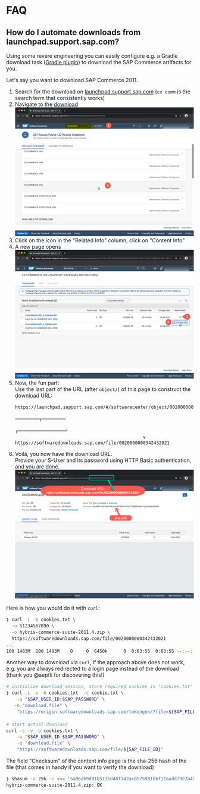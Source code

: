 # FAQ

## <a id="downloadPlatform"></a>How do I automate downloads from launchpad.support.sap.com?

Using some revere engineering you can easily configure e.g. a Gradle download task ([Gradle plugin][dlplug])
to download the SAP Commerce artifacts for you.

Let's say you want to download SAP Commerce 2011.

1. Search for the download on [launchpad.support.sap.com][launch] (`cx comm` is the search term that consistently works)
1. Navigate to the [download][down]
   ![Launchpad Search](images/launchpad-search.png)
1. Click on the icon in the "Related Info" column, click on "Content Info"
1. A new page opens
   ![Navigate to Content Info](images/launchpad-info.png)
1. Now, the fun part:\
   Use the last part of the URL (after `object/`) of this page to construct the download URL:
   ```
   https://launchpad.support.sap.com/#/softwarecenter/object/0020000000342432021
                                                             ─────────┬─────────
                                                   ┌──────────────────┘
                                                   v
   https://softwaredownloads.sap.com/file/0020000000342432021
   ```
1. Voilà, you now have the download URL.\
   Provide your S-User and its password using HTTP Basic authentication, and you are done.
   ![Object Info](images/launchpad-object.png)

Here is how you would do it with `curl`:

```sh
❯ curl -L -b cookies.txt \
  -u S1234567890 \
  -o hybris-commerce-suite-2011.4.zip \
  https://softwaredownloads.sap.com/file/0020000000342432021
...
100 1483M  100 1483M    0     0  6450k      0  0:03:55  0:03:55 --:--:-- 7130k
```

Another way to download via `curl`, if the approach above does not work, e.g. you are always redirected
to a login page instead of the download (thank you @aepfli for discovering this!)

```sh
# initialize download session, store required cookies in 'cookies.txt'
❯ curl -L -v -b cookies.txt  -c cookie.txt \
	-u "$SAP_USER_ID:$SAP_PASSWORD" \
   -o "download.file" \
	"https://origin.softwaredownloads.sap.com/tokengen/?file=${SAP_FILE_ID}"

# start actual download
curl -L -v -b cookies.txt \
	-u "$SAP_USER_ID:$SAP_PASSWORD" \
	-o "download.file" \
	"https://softwaredownloads.sap.com/file/${SAP_FILE_ID}"

```

The field "Checksum" of the content info page is the sha-256 hash of the file (that comes in handy if you want to verify the download)

```sh
❯ shasum -a 256 -c <<< '5a96db9d91b5136d48f742ac0575981bbf11aadd79e2a45e357cdf9a8b3d434b *hybris-commerce-suite-2011.4.zip'
hybris-commerce-suite-2011.4.zip: OK
```


[launch]: https://launchpad.support.sap.com
[down]: https://launchpad.support.sap.com/#/softwarecenter/template/products/%20_APP=00200682500000001943&_EVENT=DISPHIER&HEADER=Y&FUNCTIONBAR=N&EVENT=TREE&NE=NAVIGATE&ENR=73555000100200013787&V=MAINT&TA=ACTUAL&PAGE=SEARCH/CX%20COMMERCE%202011[[

[dlplug]: https://plugins.gradle.org/plugin/de.undercouch.download
